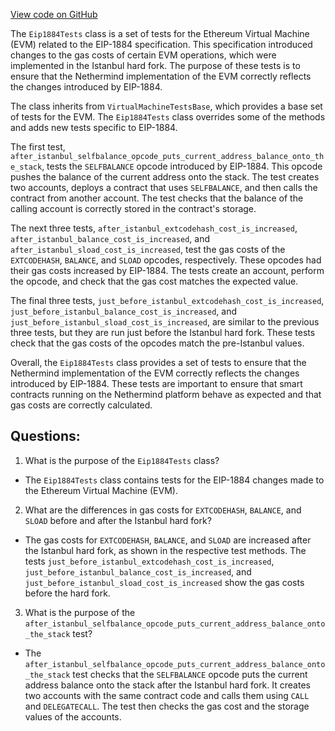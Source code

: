 [View code on GitHub](https://github.com/NethermindEth/nethermind/src/Nethermind/Nethermind.Evm.Test/Eip1884Tests.cs)

The `Eip1884Tests` class is a set of tests for the Ethereum Virtual Machine (EVM) related to the EIP-1884 specification. This specification introduced changes to the gas costs of certain EVM operations, which were implemented in the Istanbul hard fork. The purpose of these tests is to ensure that the Nethermind implementation of the EVM correctly reflects the changes introduced by EIP-1884.

The class inherits from `VirtualMachineTestsBase`, which provides a base set of tests for the EVM. The `Eip1884Tests` class overrides some of the methods and adds new tests specific to EIP-1884.

The first test, `after_istanbul_selfbalance_opcode_puts_current_address_balance_onto_the_stack`, tests the `SELFBALANCE` opcode introduced by EIP-1884. This opcode pushes the balance of the current address onto the stack. The test creates two accounts, deploys a contract that uses `SELFBALANCE`, and then calls the contract from another account. The test checks that the balance of the calling account is correctly stored in the contract's storage.

The next three tests, `after_istanbul_extcodehash_cost_is_increased`, `after_istanbul_balance_cost_is_increased`, and `after_istanbul_sload_cost_is_increased`, test the gas costs of the `EXTCODEHASH`, `BALANCE`, and `SLOAD` opcodes, respectively. These opcodes had their gas costs increased by EIP-1884. The tests create an account, perform the opcode, and check that the gas cost matches the expected value.

The final three tests, `just_before_istanbul_extcodehash_cost_is_increased`, `just_before_istanbul_balance_cost_is_increased`, and `just_before_istanbul_sload_cost_is_increased`, are similar to the previous three tests, but they are run just before the Istanbul hard fork. These tests check that the gas costs of the opcodes match the pre-Istanbul values.

Overall, the `Eip1884Tests` class provides a set of tests to ensure that the Nethermind implementation of the EVM correctly reflects the changes introduced by EIP-1884. These tests are important to ensure that smart contracts running on the Nethermind platform behave as expected and that gas costs are correctly calculated.
## Questions: 
 1. What is the purpose of the `Eip1884Tests` class?
- The `Eip1884Tests` class contains tests for the EIP-1884 changes made to the Ethereum Virtual Machine (EVM).

2. What are the differences in gas costs for `EXTCODEHASH`, `BALANCE`, and `SLOAD` before and after the Istanbul hard fork?
- The gas costs for `EXTCODEHASH`, `BALANCE`, and `SLOAD` are increased after the Istanbul hard fork, as shown in the respective test methods. The tests `just_before_istanbul_extcodehash_cost_is_increased`, `just_before_istanbul_balance_cost_is_increased`, and `just_before_istanbul_sload_cost_is_increased` show the gas costs before the hard fork.

3. What is the purpose of the `after_istanbul_selfbalance_opcode_puts_current_address_balance_onto_the_stack` test?
- The `after_istanbul_selfbalance_opcode_puts_current_address_balance_onto_the_stack` test checks that the `SELFBALANCE` opcode puts the current address balance onto the stack after the Istanbul hard fork. It creates two accounts with the same contract code and calls them using `CALL` and `DELEGATECALL`. The test then checks the gas cost and the storage values of the accounts.